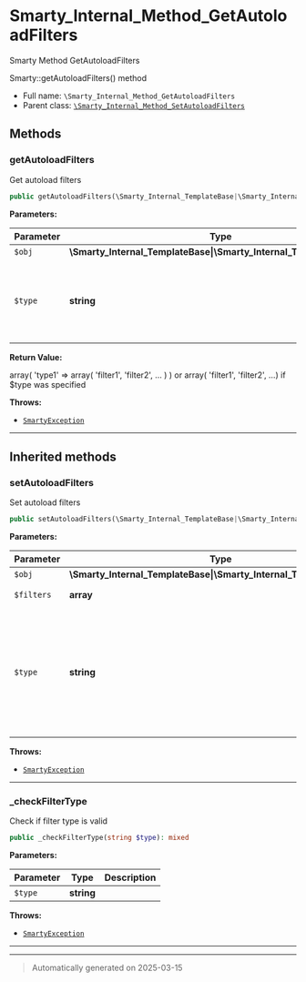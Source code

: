 
# Smarty_Internal_Method_GetAutoloadFilters

Smarty Method GetAutoloadFilters

Smarty::getAutoloadFilters() method

* Full name: `\Smarty_Internal_Method_GetAutoloadFilters`
* Parent class: [`\Smarty_Internal_Method_SetAutoloadFilters`](./Smarty_Internal_Method_SetAutoloadFilters.md)




## Methods


### getAutoloadFilters

Get autoload filters

```php
public getAutoloadFilters(\Smarty_Internal_TemplateBase|\Smarty_Internal_Template|\Smarty $obj, string $type = null): array
```








**Parameters:**

| Parameter | Type | Description |
|-----------|------|-------------|
| `$obj` | **\Smarty_Internal_TemplateBase&#124;\Smarty_Internal_Template&#124;\Smarty** |  |
| `$type` | **string** | type of filter to get auto loads<br />for. Defaults to all autoload<br />filters |


**Return Value:**

array( 'type1' => array( 'filter1', 'filter2', … ) ) or array( 'filter1', 'filter2', …) if $type
was specified



**Throws:**

- [`SmartyException`](./SmartyException.md)



***


## Inherited methods


### setAutoloadFilters

Set autoload filters

```php
public setAutoloadFilters(\Smarty_Internal_TemplateBase|\Smarty_Internal_Template|\Smarty $obj, array $filters, string $type = null): \Smarty|\Smarty_Internal_Template
```








**Parameters:**

| Parameter | Type | Description |
|-----------|------|-------------|
| `$obj` | **\Smarty_Internal_TemplateBase&#124;\Smarty_Internal_Template&#124;\Smarty** |  |
| `$filters` | **array** | filters to load automatically |
| `$type` | **string** | &quot;pre&quot;, &quot;output&quot;, … specify<br />the filter type to set.<br />Defaults to none treating<br />$filters&#039; keys as the<br />appropriate types |




**Throws:**

- [`SmartyException`](./SmartyException.md)



***

### _checkFilterType

Check if filter type is valid

```php
public _checkFilterType(string $type): mixed
```








**Parameters:**

| Parameter | Type | Description |
|-----------|------|-------------|
| `$type` | **string** |  |




**Throws:**

- [`SmartyException`](./SmartyException.md)



***


***
> Automatically generated on 2025-03-15
